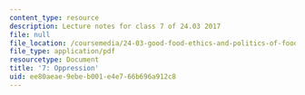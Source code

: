 ```yaml
---
content_type: resource
description: Lecture notes for class 7 of 24.03 2017
file: null
file_location: /coursemedia/24-03-good-food-ethics-and-politics-of-food-spring-2017/ee80aeae9ebeb001e4e766b696a912c8_MIT24_03S17_lec07.pdf
file_type: application/pdf
resourcetype: Document
title: '7: Oppression'
uid: ee80aeae-9ebe-b001-e4e7-66b696a912c8
---
```

